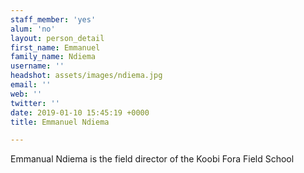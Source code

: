 ```yaml
---
staff_member: 'yes'
alum: 'no'
layout: person_detail
first_name: Emmanuel
family_name: Ndiema
username: ''
headshot: assets/images/ndiema.jpg
email: ''
web: ''
twitter: ''
date: 2019-01-10 15:45:19 +0000
title: Emmanuel Ndiema

---
```

Emmanual Ndiema is the field director of the Koobi Fora Field School